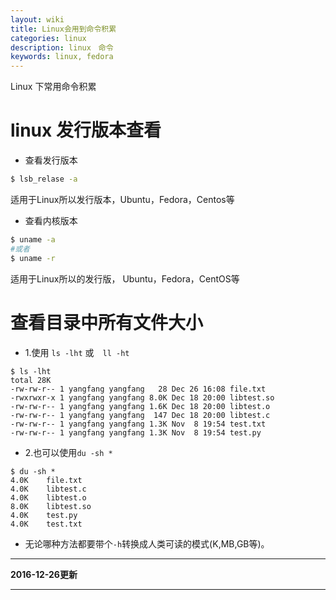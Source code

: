```yaml
---
layout: wiki
title: Linux会用到命令积累
categories: linux
description: linux　命令
keywords: linux, fedora
---
```


Linux 下常用命令积累

# linux 发行版本查看

* 查看发行版本

```bash
$ lsb_relase -a
```
适用于Linux所以发行版本，Ubuntu，Fedora，Centos等

* 查看内核版本

```bash
$ uname -a
#或者
$ uname -r
```
适用于Linux所以的发行版， Ubuntu，Fedora，CentOS等

# 查看目录中所有文件大小

* 1.使用 `ls -lht` 或　`ll -ht`

```
$ ls -lht
total 28K
-rw-rw-r-- 1 yangfang yangfang   28 Dec 26 16:08 file.txt
-rwxrwxr-x 1 yangfang yangfang 8.0K Dec 18 20:00 libtest.so
-rw-rw-r-- 1 yangfang yangfang 1.6K Dec 18 20:00 libtest.o
-rw-rw-r-- 1 yangfang yangfang  147 Dec 18 20:00 libtest.c
-rw-rw-r-- 1 yangfang yangfang 1.3K Nov  8 19:54 test.txt
-rw-rw-r-- 1 yangfang yangfang 1.3K Nov  8 19:54 test.py
```

* 2.也可以使用`du -sh *`

```
$ du -sh *
4.0K    file.txt
4.0K    libtest.c
4.0K    libtest.o
8.0K    libtest.so
4.0K    test.py
4.0K    test.txt
```

* 无论哪种方法都要带个`-h`转换成人类可读的模式(K,MB,GB等)。




***

**2016-12-26更新**

***